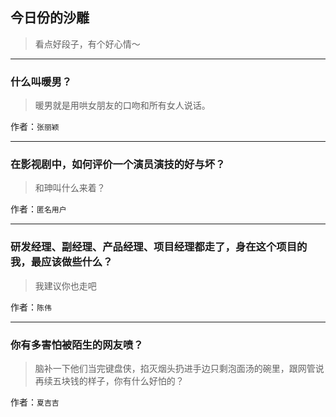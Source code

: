 ## 今日份的沙雕

> 看点好段子，有个好心情～


 
---

### 什么叫暖男？

> 暖男就是用哄女朋友的口吻和所有女人说话。


作者：`张丽颖`

---

### 在影视剧中，如何评价一个演员演技的好与坏？

> 和珅叫什么来着？


作者：`匿名用户`

---

### 研发经理、副经理、产品经理、项目经理都走了，身在这个项目的我，最应该做些什么？

> 我建议你也走吧


作者：`陈伟`

---

### 你有多害怕被陌生的网友喷？

> 脑补一下他们当完键盘侠，掐灭烟头扔进手边只剩泡面汤的碗里，跟网管说再续五块钱的样子，你有什么好怕的？


作者：`夏吉吉`